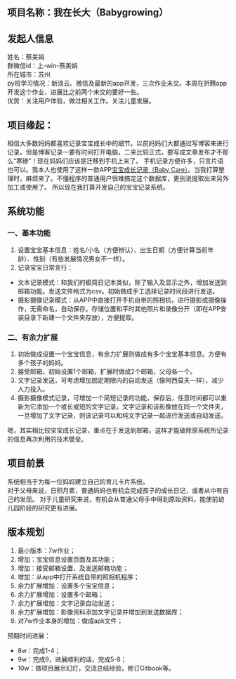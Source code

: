 ## 项目名称：我在长大（Babygrowing）  

## 发起人信息  
姓名：蔡美娟  
群微信id：上-win-蔡美娟  
所在城市：苏州  
py班学习情况：新浪云、微信及最新的app开发，三次作业未交。本周在折腾app开发这个作业，进展比之前两个未交的要好一些。  
优势：关注用户体验，做过相关工作。关注儿童发展。

## 项目缘起：  
相信大多数妈妈都喜欢记录宝宝成长中的细节。以前妈妈们大都通过写博客来进行记录。但是博客记录一要有时间打开电脑，二来比较正式，要写成文章发布才不那么“寒碜”！现在妈妈们应该是迁移到手机上来了。  手机记录方便许多，只言片语也可以。我本人也使用了这样一款APP[宝宝成长记录（Baby Care）](https://play.google.com/store/apps/details?id=com.luckyxmobile.babycare)。当我打算整理时，麻烦来了。不懂程序的普通用户很难搞定这个数据库，更别说提取出来另外加工或使用了。 所以现在我打算开发自己的宝宝记录系统。  

## 系统功能   

### 一、基本功能 

1. 设置宝宝基本信息：姓名/小名（方便辨认）、出生日期（方便计算当前年龄）、性别（有些发展情况男女不一样）。  
2. 记录宝宝日常言行：  
 - 文本记录模式：和我们的极简日记本类似，除了输入及显示之外，增加发送到邮箱功能。发送文件格式为csv。初始做成手工选择记录时间段进行发送。  
 - 摄影摄像记录模式：从APP中直接打开手机自带的照相机，进行摄影或摄像操作，无需命名，自动保存。存储位置和平时其他照片和录像分开（即在APP安装目录下新建一个文件夹存放），方便提取。

### 二、有余力扩展  
1. 初始做成设置一个宝宝信息，有余力扩展则做成有多个宝宝基本信息。方便有多个孩子的妈妈。
2. 接受邮箱，初始设置1个邮箱，扩展时做成2个邮箱，父母各一个。  
3. 文字记录发送，可考虑增加固定期限内的自动发送（像阿西莫夫一样），减少人力投入。    
4. 摄影摄像模式记录，可增加一个简短记录的功能，保存后，任意时间都可以重新为它添加一个或长或短的文字记录。文字记录和该影像放在同一个文件夹，一旦增加了文字记录，则该记录可以和纯文字记录一起进行发送或自动发送。  

嗯，其实相比较宝宝成长记录，重点在于发送到邮箱，这样才能破除原系统所记录的信息再次利用的技术壁垒。  

## 项目前景  
系统相当于为每一位妈妈建立自己的育儿卡片系统。  
对于父母来说，日积月累，普通妈妈也有机会完成孩子的成长日记，或者从中有自己的发现。
对于儿童研究来说，有机会从普通父母手中得到原始资料，能使前幼儿园阶段的研究更有进展。  

## 版本规划  
1. 最小版本：7w作业； 
2. 增加：宝宝信息设置页面及其功能；  
3. 增加：接受邮箱设置，及发送邮箱功能；  
4. 增加：从app中打开系统自带的照相机程序；
5. 余力扩展增加：设置多个宝宝信息；  
6. 余力扩展增加：设置多个邮箱；
7. 余力扩展增加：文字记录自动发送；  
8. 余力扩展增加：影像资料添加文字记录并增加到发送数据库；  
9. 对7w作业本身的增加：做成apk文件；  

预期时间进展：  
- 8w：完成1-4；  
- 9w：完成9，进展顺利的话，完成5-8；  
- 10w：做项目展示幻灯，交流总结经验，修订Gitbook等。
